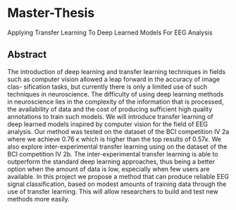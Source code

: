 # Master-Thesis
Applying Transfer Learning To Deep Learned Models For EEG Analysis

## Abstract 

The introduction of deep learning and transfer learning techniques in fields such as computer vision allowed a leap forward in the accuracy of image clas- sification tasks, but currently there is only a limited use of such techniques in neuroscience. The difficulty of using deep learning methods in neuroscience lies in the complexity of the information that is processed, the availability of data and the cost of producing sufficient high quality annotations to train such models. We will introduce transfer learning of deep learned models inspired by computer vision for the field of EEG analysis. Our method was tested on the dataset of the BCI competition IV 2a where we achieve 0.76 κ which is higher than the top results of 0.57κ. We also explore inter-experimental transfer learning using on the dataset of the BCI competition IV 2b. The inter-experimental transfer learning is able to outperform the standard deep learning approaches, thus being a better option when the amount of data is low, especially when few users are available. In this project we propose a method that can produce reliable EEG signal classification, based on modest amounts of training data through the use of transfer learning. This will allow researchers to build and test new methods more easily.
